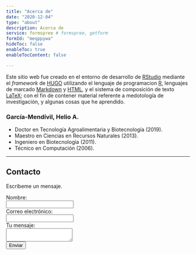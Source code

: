 ```yaml
---
title: "Acerca de"
date: "2020-12-04"
type: "about"
description: Acerca de
service: formspree # formspree, getform
formId: "meqppywa"
hideToc: false
enableToc: true
enableTocContent: false

---
```




Este sitio web fue creado en el entorno de desarrollo de [RStudio](https://es.wikipedia.org/wiki/RStudio) mediante el *framework* de [HUGO](https://gohugo.io/) utilizando el lenguaje de programacion [R](https://es.wikipedia.org/wiki/R_(lenguaje_de_programaci%C3%B3n)), lenguajes de marcado [Markdown](https://es.wikipedia.org/wiki/Markdown) y [HTML](https://es.wikipedia.org/wiki/HTML), y el sistema de composición de texto [LaTeX](https://es.wikipedia.org/wiki/LaTeX); con el fin de contener material referente a medotología de investigación, y algunas cosas que he aprendido.


### García-Mendívil, Helio A.

*  Doctor en Tecnología Agroalimentaria y Biotecnología (2019).
*  Maestro en Ciencias en Recursos Naturales (2013).
*  Ingeniero en Biotecnología (2011).
*  Técnico en Computación (2006).

---

## Contacto
            
Escribeme un mensaje.
            
<form
action="https://formspree.io/f/meqppywa"
method="POST"
>
<label>
Nombre:
<br>
<input type="text" name="_replytoname">
</label>
<br>
<label>
Correo electrónico:
<br>
<input type="text" name="_replyto">
</label>
<br>
<label>
Tu mensaje:
<br>
<textarea name="message"></textarea>
</label>
<br>
<!-- your other form fields go here -->
<button type="submit">Enviar</button>
</form>

